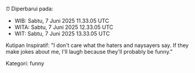 ⏰ Diperbarui pada:
- WIB: Sabtu, 7 Juni 2025 11.33.05 UTC
- WITA: Sabtu, 7 Juni 2025 12.33.05 UTC
- WIT: Sabtu, 7 Juni 2025 13.33.05 UTC

Kutipan Inspiratif:
"I don't care what the haters and naysayers say. If they make jokes about me, I'll laugh because they'll probably be funny."


Kategori: funny

